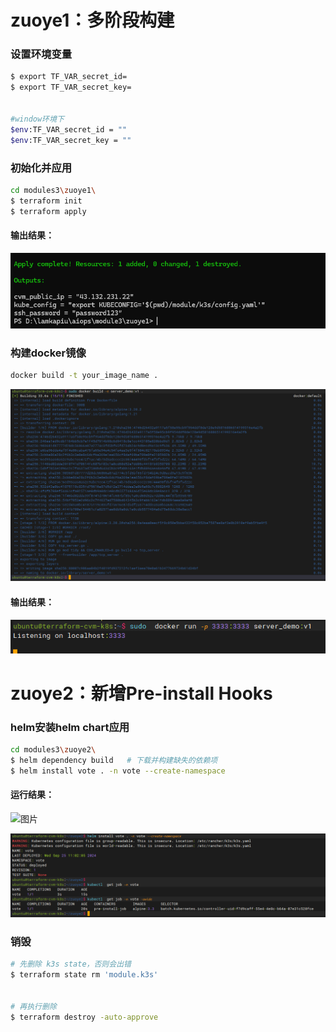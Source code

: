 # zuoye1：多阶段构建

### 设置环境变量

```bash
$ export TF_VAR_secret_id=
$ export TF_VAR_secret_key=


#window环境下
$env:TF_VAR_secret_id = ""
$env:TF_VAR_secret_key = ""
```
### 初始化并应用

```bash
cd modules3\zuoye1\
$ terraform init
$ terraform apply
```
#### 输出结果：

![图片](https://github.com/lamkapiu/aiops/blob/master/module3/images/0.png)
### 构建docker镜像

```bash
docker build -t your_image_name .
```
![图片](https://github.com/lamkapiu/aiops/blob/master/module3/images/1.png)
#### 输出结果：

![图片](https://github.com/lamkapiu/aiops/blob/master/module3/images/2.png)
# zuoye2：新增Pre-install Hooks

### helm安装helm chart应用

```bash
cd modules3\zuoye2\
$ helm dependency build   # 下载并构建缺失的依赖项
$ helm install vote . -n vote --create-namespace 
```
#### 运行结果：

![图片](https://github.com/lamkapiu/aiops/blob/master/module3/images/3png)

![图片](https://github.com/lamkapiu/aiops/blob/master/module3/images/4.png)

### 销毁

```bash
# 先删除 k3s state，否则会出错
$ terraform state rm 'module.k3s'


# 再执行删除
$ terraform destroy -auto-approve
```

